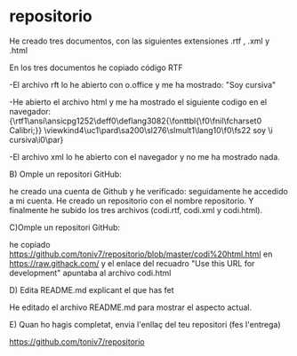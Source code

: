 # repositorio
He creado tres documentos, con las siguientes extensiones .rtf , .xml y .html

En los tres documentos he copiado código RTF 

-El archivo rft lo he abierto con o.office y me ha mostrado:
"Soy cursiva"

-He abierto el archivo html y me ha mostrado el siguiente codigo en el navegador:
{\rtf1\ansi\ansicpg1252\deff0\deflang3082{\fonttbl{\f0\fnil\fcharset0 Calibri;}} \viewkind4\uc1\pard\sa200\sl276\slmult1\lang10\f0\fs22 soy \i cursiva\i0\par}

-El archivo xml lo he abierto con el navegador y no me ha mostrado nada.


B) Omple un repositori GitHub:

he creado una cuenta de Github y he verificado:
seguidamente he accedido a mi cuenta.
He creado un repositorio con el nombre repositorio.
Y finalmente he subido los tres archivos (codi.rtf, codi.xml y codi.html).

C)Omple un repositori GitHub:

he copiado https://github.com/toniv7/repositorio/blob/master/codi%20html.html en https://raw.githack.com/ y el enlace del recuadro "Use this URL for development" apuntaba al archivo codi.html

D) Edita README.md explicant el que has fet

He editado el archivo README.md para mostrar el aspecto actual.

E) Quan ho hagis completat, envia l'enllaç del teu repositori (fes l'entrega)

https://github.com/toniv7/repositorio
